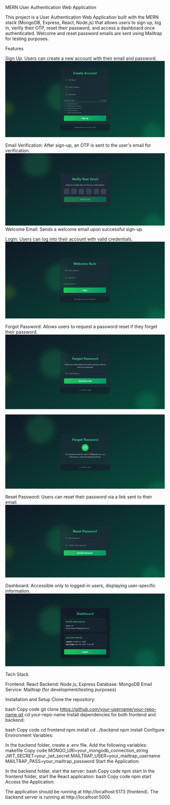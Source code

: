 MERN User Authentication Web Application

This project is a User Authentication Web Application built with the MERN stack (MongoDB, Express, React, Node.js) that allows users to sign up, log in, verify their OTP, reset their password, and access a dashboard once authenticated. Welcome and reset password emails are sent using Mailtrap for testing purposes.

Features

Sign Up: Users can create a new account with their email and password.
![alt text](image-2.png)

Email Verification: After sign-up, an OTP is sent to the user's email for verification.
![alt text](image-6.png)
Welcome Email: Sends a welcome email upon successful sign-up.

Login: Users can log into their account with valid credentials.
![alt text](image.png)

Forgot Password: Allows users to request a password reset if they forget their password.
![alt text](image-1.png)

![alt text](image-3.png)

Reset Password: Users can reset their password via a link sent to their email.
![alt text](image-4.png)

Dashboard: Accessible only to logged-in users, displaying user-specific information.
![alt text](image-5.png)



Tech Stack

Frontend: React
Backend: Node.js, Express
Database: MongoDB
Email Service: Mailtrap (for development/testing purposes)


Installation and Setup
Clone the repository:

bash
Copy code
git clone https://github.com/your-username/your-repo-name.git
cd your-repo-name
Install dependencies for both frontend and backend:

bash
Copy code
cd frontend
npm install
cd ../backend
npm install
Configure Environment Variables:

In the backend folder, create a .env file.
Add the following variables:
makefile
Copy code
MONGO_URI=your_mongodb_connection_string
JWT_SECRET=your_jwt_secret
MAILTRAP_USER=your_mailtrap_username
MAILTRAP_PASS=your_mailtrap_password
Start the Application:

In the backend folder, start the server:
bash
Copy code
npm start
In the frontend folder, start the React application:
bash
Copy code
npm start
Access the Application:

The application should be running at http://localhost:5173 (frontend).
The backend server is running at http://localhost:5000.